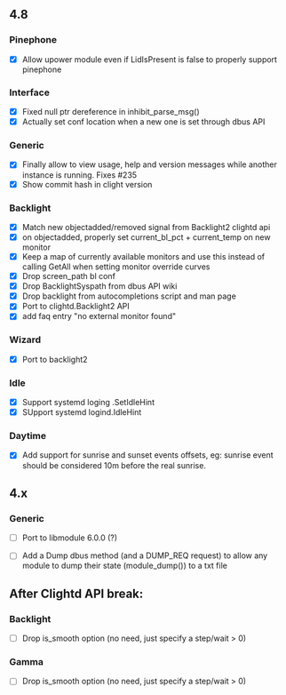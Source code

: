 ## 4.8

### Pinephone
- [x] Allow upower module even if LidIsPresent is false to properly support pinephone

### Interface
- [x] Fixed null ptr dereference in inhibit_parse_msg()
- [x] Actually set conf location when a new one is set through dbus API 

### Generic
- [x] Finally allow to view usage, help and version messages while another instance is running. Fixes #235
- [x] Show commit hash in clight version

### Backlight
- [x] Match new objectadded/removed signal from Backlight2 clightd api
- [x] on objectadded, properly set current_bl_pct + current_temp on new monitor
- [x] Keep a map of currently available monitors and use this instead of calling GetAll when setting monitor override curves
- [x] Drop screen_path bl conf
- [x] Drop BacklightSyspath from dbus API wiki
- [x] Drop backlight from autocompletions script and man page
- [x] Port to clightd.Backlight2 API
- [x] add faq entry "no external monitor found"

### Wizard
- [x] Port to backlight2

### Idle
- [x] Support systemd loging .SetIdleHint
- [x] SUpport systemd logind.IdleHint

### Daytime
- [x] Add support for sunrise and sunset events offsets, eg: sunrise event should be considered 10m before the real sunrise.

## 4.x

### Generic
- [ ] Port to libmodule 6.0.0 (?)
- [ ] Add a Dump dbus method (and a DUMP_REQ request) to allow any module to dump their state (module_dump()) to a txt file


## After Clightd API break:

### Backlight
- [ ] Drop is_smooth option (no need, just specify a step/wait > 0)

### Gamma
- [ ] Drop is_smooth option (no need, just specify a step/wait > 0)
